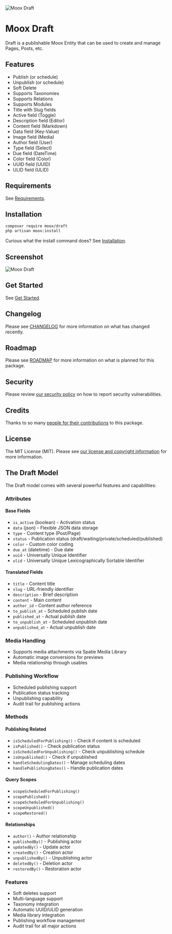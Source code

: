 ![Moox Draft](https://github.com/mooxphp/moox/raw/main/art/banner/draft.jpg)

# Moox Draft

Draft is a publishable Moox Entity that can be used to create and manage Pages, Posts, etc.

## Features

<!--features-->

-   Publish (or schedule)
-   Unpublish (or schedule)
-   Soft Delete
-   Supports Taxonomies
-   Supports Relations
-   Supports Modules
-   Title with Slug fields
-   Active field (Toggle)
-   Description field (Editor)
-   Content field (Markdown)
-   Data field (Key-Value)
-   Image field (Media)
-   Author field (User)
-   Type field (Select)
-   Due field (DateTime)
-   Color field (Color)
-   UUID field (UUID)
-   ULID field (ULID)

<!--/features-->

## Requirements

See [Requirements](https://github.com/mooxphp/moox/blob/main/docs/Requirements.md).

## Installation

```bash
composer require moox/draft
php artisan moox:install
```

Curious what the install command does? See [Installation](https://github.com/mooxphp/moox/blob/main/docs/Installation.md).

## Screenshot

![Moox Draft](https://github.com/mooxphp/moox/raw/main/art/screenshots/draft.jpg)

## Get Started

See [Get Started](docs/GetStarted.md).

## Changelog

Please see [CHANGELOG](CHANGELOG.md) for more information on what has changed recently.

## Roadmap

Please see [ROADMAP](ROADMAP.md) for more information on what is planned for this package.

## Security

Please review [our security policy](https://github.com/mooxphp/moox/security/policy) on how to report security vulnerabilities.

## Credits

Thanks to so many [people for their contributions](https://github.com/mooxphp/moox#contributors) to this package.

## License

The MIT License (MIT). Please see [our license and copyright information](https://github.com/mooxphp/moox/blob/main/LICENSE.md) for more information.


## The Draft Model 
The Draft model comes with several powerful features and capabilities:

### Attributes

#### Base Fields
- `is_active` (boolean) - Activation status
- `data` (json) - Flexible JSON data storage
- `type` - Content type (Post/Page)
- `status` - Publication status (draft/waiting/private/scheduled/published)
- `color` - Custom color coding
- `due_at` (datetime) - Due date
- `uuid` - Universally Unique Identifier
- `ulid` - Universally Unique Lexicographically Sortable Identifier

#### Translated Fields
- `title` - Content title
- `slug` - URL-friendly identifier
- `description` - Brief description
- `content` - Main content
- `author_id` - Content author reference
- `to_publish_at` - Scheduled publish date
- `published_at` - Actual publish date
- `to_unpublish_at` - Scheduled unpublish date
- `unpublished_at` - Actual unpublish date

### Media Handling
- Supports media attachments via Spatie Media Library
- Automatic image conversions for previews
- Media relationship through usables

### Publishing Workflow
- Scheduled publishing support
- Publication status tracking
- Unpublishing capability
- Audit trail for publishing actions

### Methods

#### Publishing Related
- `isScheduledForPublishing()` - Check if content is scheduled
- `isPublished()` - Check publication status
- `isScheduledForUnpublishing()` - Check unpublishing schedule
- `isUnpublished()` - Check if unpublished
- `handleSchedulingDates()` - Manage scheduling dates
- `handlePublishingDates()` - Handle publication dates

#### Query Scopes
- `scopeScheduledForPublishing()`
- `scopePublished()`
- `scopeScheduledForUnpublishing()`
- `scopeUnpublished()`
- `scopeRestored()`

#### Relationships
- `author()` - Author relationship
- `publishedBy()` - Publishing actor
- `updatedBy()` - Update actor
- `createdBy()` - Creation actor
- `unpublishedBy()` - Unpublishing actor
- `deletedBy()` - Deletion actor
- `restoredBy()` - Restoration actor

### Features
- Soft deletes support
- Multi-language support
- Taxonomy integration
- Automatic UUID/ULID generation
- Media library integration
- Publishing workflow management
- Audit trail for all major actions

